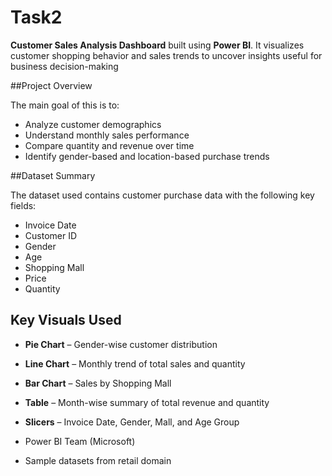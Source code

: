 # Task2
**Customer Sales Analysis Dashboard** built using **Power BI**. It visualizes customer shopping behavior and sales trends to uncover insights useful for business decision-making

##Project Overview

The main goal of this is to:
- Analyze customer demographics
- Understand monthly sales performance
- Compare quantity and revenue over time
- Identify gender-based and location-based purchase trends

##Dataset Summary

The dataset used contains customer purchase data with the following key fields:
- Invoice Date
- Customer ID
- Gender
- Age
- Shopping Mall
- Price
- Quantity

## Key Visuals Used

- **Pie Chart** – Gender-wise customer distribution
- **Line Chart** – Monthly trend of total sales and quantity
- **Bar Chart** – Sales by Shopping Mall
- **Table** – Month-wise summary of total revenue and quantity
- **Slicers** – Invoice Date, Gender, Mall, and Age Group






- Power BI Team (Microsoft)
- Sample datasets from retail domain


